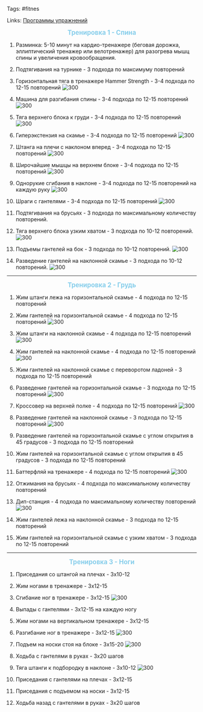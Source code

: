 Tags: #fitnes

Links:  [Программы упражнений](https://diary-workout.ru/exercises/?gm%5B%5D=4)


<p align="center"><font font style="color: skyblue"><b><big>Тренировка 1 - Спина</big></b></font></p>

1.  Разминка: 5-10 минут на кардио-тренажере (беговая дорожка, эллиптический тренажер или велотренажер) для разогрева мышц спины и увеличения кровообращения.

3.  Подтягивания на турнике - 3 подхода по максимуму повторений

4.  Горизонтальная тяга в тренажере Hammer Strength - 3-4 подхода по 12-15 повторений
![300](https://sportishka.com/uploads/posts/2022-11/1667555358_2-sportishka-com-p-tyaga-v-khammere-sidya-vkontakte-2.png)

5. Машина для разгибания спины - 3-4 подхода по 12-15 повторений
	![300](https://encrypted-tbn0.gstatic.com/images?q=tbn:ANd9GcRCtRRGxDMlzahMQQpWCvX0lSe_j5Q1DiVd0w&usqp=CAU)

6.  Тяга верхнего блока к груди - 3-4 подхода по 12-15 повторений
	![300](https://ferrum-body.ru/wp-content/uploads/2017/11/Tyaga-verhnego-bloka-obratnyim-hvatom-myishtsyi.jpg)

7.  Гиперэкстензия на скамье - 3-4 подхода по 12-15 повторений
	![300](https://master-turnik.ru/image/data/giperextenzia.jpg)

8.  Штанга на плечи с наклоном вперед - 3-4 подхода по 12-15 повторений
	![300](https://diary-workout.ru/app/template/images/5ac066a09c809.jpg)

9.  Широчайшие мышцы на верхнем блоке - 3-4 подхода по 12-15 повторений
	![300](https://webpulse.imgsmail.ru/imgpreview?mb=webpulse&key=pulse_cabinet-image-9d62563e-f37e-454c-96b2-5e3bf68d0a3d)

10.  Однорукие сгибания в наклоне - 3-4 подхода по 12-15 повторений на каждую руку
	![300](https://diary-workout.ru/app/template/images/5acedda3e7799.jpg)

11.  Шраги с гантелями - 3-4 подхода по 12-15 повторений
	![300](https://cross.expert/wp-content/uploads/2017/03/shragi-s-gantelyami-oshibka.jpg)

12. Подтягивания на брусьях - 3 подхода по максимальному количеству повторений.


13.  Тяга верхнего блока узким хватом - 3 подхода по 10-12 повторений.
	![300](https://sportishka.com/uploads/posts/2022-11/1667457085_1-sportishka-com-p-tyaga-verkhnego-bloka-uzkim-khvatom-pinter-1.png)

14.  Подъемы гантелей на бок - 3 подхода по 10-12 повторений.
	![300](https://diary-workout.ru/app/template/images/5a5a26b125297.jpg)

15.  Разведение гантелей на наклонной скамье - 3 подхода по 10-12 повторений.
	![300](https://tutknow.ru/uploads/posts/2015-07/1437570855_razvedenie-ganteley-na-naklonnoy-skame.jpg)

---

<p align="center"><font font style="color: skyblue"><b><big>Тренировка 2 - Грудь</big></b></font></p>

1.  Жим штанги лежа на горизонтальной скамье - 4 подхода по 12-15 повторений

2.  Жим гантелей на горизонтальной скамье - 4 подхода по 12-15 повторений
	![300](https://cross.expert/wp-content/uploads/2017/02/zhim-gantelei-lezha-myshcy.jpeg)

3.  Жим штанги на наклонной скамье - 4 подхода по 12-15 повторений
	![300](https://www.turnik-home.ru/image/catalog/blog/zhim-na-naklonnoy-skamie-myshci.jpg)

4.  Жим гантелей на наклонной скамье - 4 подхода по 12-15 повторений
	![300](https://cross.expert/wp-content/uploads/2017/02/zhim-gantelei-lezha-myshcy.jpeg)

5.  Жим гантелей на наклонной скамье с переворотом ладоней - 3 подхода по 12-15 повторений


6.  Разведение гантелей на горизонтальной скамье - 3 подхода по 12-15 повторений
	![300](https://sportishka.com/uploads/posts/2022-11/1667558125_2-sportishka-com-p-razvedenie-lezha-s-gantelyami-oboi-2.jpg)

7.  Кроссовер на верхней полке - 4 подхода по 12-15 повторений
	![300](https://fitclub.ru/upload/medialibrary/477/47712dd6693270f77b53a7ae1662bc9e.png)

8.  Разведение гантелей на наклонной скамье - 3 подхода по 12-15 повторений
	![300](https://tutknow.ru/uploads/posts/2015-07/1437570855_razvedenie-ganteley-na-naklonnoy-skame.jpg)

9.  Разведение гантелей на горизонтальной скамье с углом открытия в 45 градусов - 3 подхода по 12-15 повторений


10.  Жим гантелей на горизонтальной скамье с углом открытия в 45 градусов - 3 подхода по 12-15 повторений


11.  Баттерфляй на тренажере - 4 подхода по 12-15 повторений
	![300](https://mens-physic.ru/images/uprazhnenie-batterflyay-na-trenazhere.jpg)

12.  Отжимания на брусьях - 4 подхода по максимальному количеству повторений


13.  Дип-станция - 4 подхода по максимальному количеству повторений
	![300](https://www.atlant-sport.ru/uploads/main_product_160561815494793400.jpg)

14.  Жим гантелей лежа на наклонной скамье - 3 подхода по 12-15 повторений


15.  Жим гантелей на горизонтальной скамье с узким хватом - 3 подхода по 12-15 повторений


---


<p align="center"><font font style="color: skyblue"><b><big>Тренировка 3 - Ноги</big></b></font></p>

1.  Приседания со штангой на плечах - 3х10-12

2.  Жим ногами в тренажере - 3х12-15

3.  Сгибание ног в тренажере - 3х12-15
	![300](https://sportishka.com/uploads/posts/2022-11/1667520917_3-sportishka-com-p-sgibanie-na-bitseps-bedra-oboi-4.jpg)

4.  Выпады с гантелями - 3х12-15 на каждую ногу

5.  Жим ногами на вертикальном тренажере - 3х12-15

6.  Разгибание ног в тренажере - 3х12-15
	![300](https://sport-snaryazhenie.ru/wp-content/uploads/2020/04/Myshtsy-rabotayushhie-v-protsesse-vypolneniya-uprazhneniya.png)

7.  Подъем на носки стоя на блоке - 3х15-20
	![300](https://www.mentoday.ru/upload/img_cache/82e/82e0102262bf3084119ea3c4e3662167_cropped_620x569.jpeg)

8.  Ходьба с гантелями в руках - 3х20 шагов

9.  Тяга штанги к подбородку в наклоне - 3х10-12
	![300](https://diary-workout.ru/app/template/images/5aa9fe5beeb10.jpg)

10.  Приседания с гантелями на плечах - 3х12-15

11.  Приседания с подъемом на носки - 3х12-15

12.  Ходьба назад с гантелями в руках - 3х20 шагов




